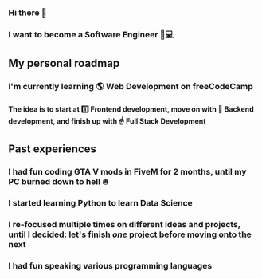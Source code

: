 ### Hi there 👋
### I want to become a Software Engineer 👑💻
## My personal roadmap
### I'm currently learning 🌎 Web Development on freeCodeCamp
#### The idea is to start at 1️⃣ Frontend development, move on with 🎯 Backend development, and finish up with ☝ Full Stack Development
## Past experiences
### I had fun coding GTA V mods in FiveM for 2 months, until my PC burned down to hell 🔥
### I started learning Python to learn Data Science
### I re-focused multiple times on different ideas and projects, until I decided: let's finish *one* project before moving onto the next
### I had fun speaking various programming languages
<!--
**Whoeza/whoeza** is a ✨ _special_ ✨ repository because its `README.md` (this file) appears on your GitHub profile.

Here are some ideas to get you started:

- 🔭 I’m currently working on full stack development...
- 🌱 I’m currently learning frontend web development...
- 👯 I’m looking to collaborate on games development, web development, data science...
- 🤔 I’m looking for help with ...
- 💬 Ask me about music...
- 📫 How to reach me: @ me from any repository or add me to a pull request...
- 😄 Pronouns: he/him...
- ⚡ Fun fact: ...
-->
